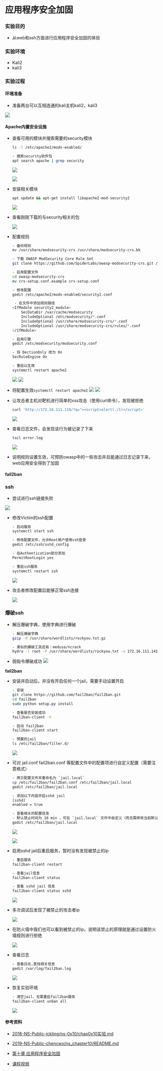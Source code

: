 # 应用程序安全加固

### 实验目的

- 从web和ssh方面进行应用程序安全加固的体验

### 实验环境

- Kali2
- kali3


### 实验过程

#### 环境准备
- 准备两台可以互相连通的kali主机kali2，kali3

 ![](./img/kali.PNG)

#### Apache内置安全设施

- 查看可用的模块并搜索需要的security模块

    ```bash
    ls -l /etc/apache2/mods-enabled/

    - 搜索security软件包
    apt search apache | grep security
    ```

    ![](./img/ap1.PNG)

    ![](./img/ap2.PNG)

- 安装相关模块

    ```bash
    apt update && apt-get install libapache2-mod-security2
    ```

    ![](./img/ap3.PNG)

- 查看刚刚下载的与security相关的包

    ![](./img/ap4.PNG)

- 配置规则

    ```bash
    - 备份规则
    mv /usr/share/modsecurity-crs /usr/share/modsecurity-crs.bk

    - 下载 OWASP ModSecurity Core Rule Set
    git clone https://github.com/SpiderLabs/owasp-modsecurity-crs.git /usr/share/modsecurity-crs

    - 启用配置文件
    cd owasp-modsecurity-crs
    mv crs-setup.conf.example crs-setup.conf

    - 修改配置
    gedit /etc/apache2/mods-enabled/security2.conf

     - 在文件中添加规则路径
    <IfModule security2_module> 
        SecDataDir /var/cache/modsecurity 
        IncludeOptional /etc/modsecurity/*.conf 
        IncludeOptional /usr/share/modsecurity-crs/*.conf 
        IncludeOptional /usr/share/modsecurity-crs/rules/*.conf 
    </IfModule>

    - 启用引擎
    gedit /etc/modsecurity/modsecurity.conf

    - 将 DectionOnly 改为 On
    SecRuleEngine On

    - 重启以生效
    systemctl restart apache2
    ```

    ![](./img/ap5.PNG)
    ![](./img/ap6.PNG)

- 将配置生效`systemctl restart apache2`
    ![](./img/ap7.PNG)
    ![](./img/ap.PNG)

- 让攻击者主机对靶机进行简单的xss攻击（使用curl命令），发现被拒绝

    ```bash
    curl 'http://172.16.111.119/?q="><script>alert(./1)</script>'
    ```

    ![](./img/ap8.PNG)

- 查看日志文件，会发现该行为被记录了下来

    ```bash
    tail error.log
    ```

    ![](./img/ap9.PNG)


- 说明规则设置生效，可预防owasp中的一些攻击并且能通过日志记录下来，web应用安全得到了加固



#### fail2ban

### ssh
- 尝试进行ssh链接失败

 ![](./img/fa.PNG)


- 修改Victim的ssh配置

    ```bash
    - 启动服务
    systemctl start ssh

    - 修改配置文件，允许Root用户使用ssh登录
    gedit /etc/ssh/sshd_config
    
    - 在Authentication部分添加
    PermitRootLogin	yes 

    - 重启ssh服务
    systemctl restart ssh
    ```

    ![](./img/fa1.PNG)

- 攻击者修改配置后能够正常ssh连接

    ![](./img/fa2.PNG)

### 爆破ssh

- 解压爆破字典，使用字典进行爆破

    ```bash
    - 解压爆破字典
    gzip -d /usr/share/wordlists/rockyou.txt.gz

    - 类似的爆破工具还有：medusa/ncrack
    hydra -l root -P /usr/share/wordlists/rockyou.txt -v 172.16.111.141 ssh
    ```
- 弱指令爆破成功
     ![](./img/fa3.PNG)


**fail2ban**

- 安装并启动后，并没有开启任何一个jail，需要手动设置开启

    ```bash
    - 安装
    git clone https://github.com/fail2ban/fail2ban.git
    cd fail2ban
    sudo python setup.py install

    - 查看是否安装成功
    fail2ban-client -h

    - 启动 fail2ban
    fail2ban-client start

    - 预置的jail
    ls /etc/fail2ban/filter.d/
    ```

    ![](./img/fa4.PNG)

- 可对 jail.conf fail2ban.conf 等配置文件中的配置项进行自定义配置（需要注意格式）

    ```bash
    - 拷贝配置文件并重命名为 `jail.local`
    cp /etc/fail2ban/fail2ban.conf /etc/fail2ban/jail.local
    gedit /etc/fail2ban/jail.local

    - 添加以下内容开启sshd jail
    [sshd]
    enabled = true

    - 查看相关的配置信息
    - 默认禁止时间为 10 min ，可在 `jail.local` 文件中自定义（而无需修改当前默认的配置文件）
    gedit /etc/fail2ban/jail.local
    ```

    ![](./img/fa5.PNG)

    ![](./img/fa6.PNG)

- 启用sshd jail后重启服务，暂时没有发现被禁止的ip

    ```bash
    - 重启服务
    fail2ban-client restart 

    - 查看jail信息
    fail2ban-client status

    - 查看 sshd jail 信息
    fail2ban-client status sshd
    ```

    ![](./img/fa7.PNG)

- 多次调试后发现了被禁止的攻击者ip

    ![](./img/fa8.PNG)

- 在防火墙中我们也可以看到被禁止的ip，说明该禁止的原理就是通过设置防火墙规则进行拒绝

    ![](./img/fa9.PNG)


-   查看日志
    ```bash
    - 查看日志,查找相关信息
    gedit /var/log/fail2ban.log
    ```

    ![](./img/fa10.PNG)

- 恢复实验环境

    ```bash
    - 清空jail，无需重启fail2ban服务
    fail2ban-client unban all
    ```

    ![](./img/fa11.PNG)

#### 参考资料  
- [2018-NS-Public-jckling/ns-0x10/chap0x10实验.md](./https://github.com/CUCCS/2018-NS-Public-jckling/blob/ns-0x10/ns-0x10/chap0x10%E5%AE%9E%E9%AA%8C.md)

- [2019-NS-Public-chencwx/ns_chapter10/README.md](./https://github.com/CUCCS/2019-NS-Public-chencwx/blob/ns_chap0x10/ns_chapter10/README.md)
 
- [第十章 应用程序安全加固](./https://c4pr1c3.github.io/cuc-ns/chap0x10/main.html)

- [课程视频](./https://www.bilibili.com/video/BV1Wz4y1k7eM)
